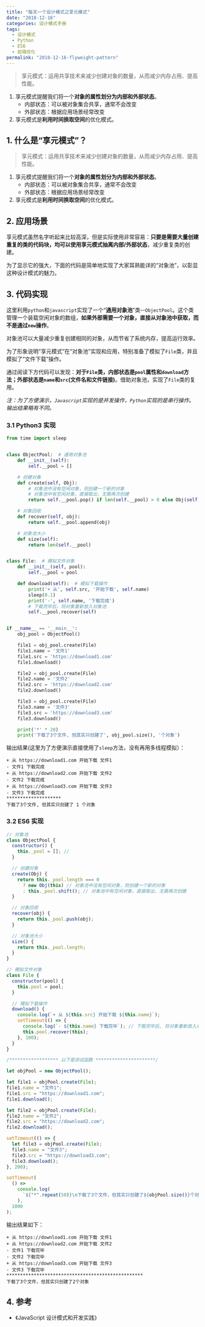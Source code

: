 ```yaml
---
title: "每天一个设计模式之享元模式"
date: "2018-12-16"
categories: 设计模式手册
tags:
  - 设计模式
  - Python
  - ES6
  - 前端优化
permalink: "2018-12-16-flyweight-pattern"
---
```


> 享元模式：运用共享技术来减少创建对象的数量，从而减少内存占用、提高性能。

1. 享元模式提醒我们将一个**对象的属性划分为内部和外部状态**。
   - 内部状态：可以被对象集合共享，通常不会改变
   - 外部状态：根据应用场景经常改变
2. 享元模式是**利用时间换取空间**的优化模式。

<!-- more -->

## 1. 什么是“享元模式”？

> 享元模式：运用共享技术来减少创建对象的数量，从而减少内存占用、提高性能。

1. 享元模式提醒我们将一个**对象的属性划分为内部和外部状态**。
   - 内部状态：可以被对象集合共享，通常不会改变
   - 外部状态：根据应用场景经常改变
2. 享元模式是**利用时间换取空间**的优化模式。

## 2. 应用场景

享元模式虽然名字听起来比较高深，但是实际使用非常容易：**只要是需要大量创建重复的类的代码块，均可以使用享元模式抽离内部/外部状态**，减少重复类的创建。

为了显示它的强大，下面的代码是简单地实现了大家耳熟能详的“对象池”，以彰显这种设计模式的魅力。

## 3. 代码实现

这里利用`python`和`javascript`实现了一个“**通用对象池**”类--`ObjectPool`。这个类管理一个装载空闲对象的数组，**如果外部需要一个对象，直接从对象池中获取，而不是通过`new`操作**。

对象池可以大量减少重复创建相同的对象，从而节省了系统内存，提高运行效率。

为了形象说明“享元模式”在“对象池”实现和应用，特别准备了模拟了`File`类，并且模拟了“文件下载”操作。

通过阅读下方代码可以发现：**对于`File`类，内部状态是`pool`属性和`download`方法；外部状态是`name`和`src`(文件名和文件链接)**。借助对象池，实现了`File`类的复用。

_注：为了方便演示，`Javascript`实现的是并发操作，`Python`实现的是串行操作。输出结果略有不同。_

### 3.1 Python3 实现

```python
from time import sleep


class ObjectPool:  # 通用对象池
    def __init__(self):
        self.__pool = []

    # 创建对象
    def create(self, Obj):
        # 对象池中没有空闲对象，则创建一个新的对象
        # 对象池中有空闲对象，直接取出，无需再次创建
        return self.__pool.pop() if len(self.__pool) > 0 else Obj(self)

    # 对象回收
    def recover(self, obj):
        return self.__pool.append(obj)

    # 对象池大小
    def size(self):
        return len(self.__pool)


class File:  # 模拟文件对象
    def __init__(self, pool):
        self.__pool = pool

    def download(self):  # 模拟下载操作
        print('+ 从', self.src, '开始下载', self.name)
        sleep(0.1)
        print('-', self.name, '下载完成')
        # 下载完毕后，将对象重新放入对象池
        self.__pool.recover(self)


if __name__ == '__main__':
    obj_pool = ObjectPool()

    file1 = obj_pool.create(File)
    file1.name = '文件1'
    file1.src = 'https://download1.com'
    file1.download()

    file2 = obj_pool.create(File)
    file2.name = '文件2'
    file2.src = 'https://download2.com'
    file2.download()

    file3 = obj_pool.create(File)
    file3.name = '文件3'
    file3.src = 'https://download3.com'
    file3.download()

    print('*' * 20)
    print('下载了3个文件, 但其实只创建了', obj_pool.size(), '个对象')
```

输出结果(这里为了方便演示直接使用了`sleep`方法，没有再用多线程模拟）：

```
+ 从 https://download1.com 开始下载 文件1
- 文件1 下载完成
+ 从 https://download2.com 开始下载 文件2
- 文件2 下载完成
+ 从 https://download3.com 开始下载 文件3
- 文件3 下载完成
********************
下载了3个文件, 但其实只创建了 1 个对象
```

### 3.2 ES6 实现

```javascript
// 对象池
class ObjectPool {
  constructor() {
    this._pool = []; //
  }

  // 创建对象
  create(Obj) {
    return this._pool.length === 0
      ? new Obj(this) // 对象池中没有空闲对象，则创建一个新的对象
      : this._pool.shift(); // 对象池中有空闲对象，直接取出，无需再次创建
  }

  // 对象回收
  recover(obj) {
    return this._pool.push(obj);
  }

  // 对象池大小
  size() {
    return this._pool.length;
  }
}

// 模拟文件对象
class File {
  constructor(pool) {
    this.pool = pool;
  }

  // 模拟下载操作
  download() {
    console.log(`+ 从 ${this.src} 开始下载 ${this.name}`);
    setTimeout(() => {
      console.log(`- ${this.name} 下载完毕`); // 下载完毕后, 将对象重新放入对象池
      this.pool.recover(this);
    }, 100);
  }
}

/****************** 以下是测试函数 **********************/

let objPool = new ObjectPool();

let file1 = objPool.create(File);
file1.name = "文件1";
file1.src = "https://download1.com";
file1.download();

let file2 = objPool.create(File);
file2.name = "文件2";
file2.src = "https://download2.com";
file2.download();

setTimeout(() => {
  let file3 = objPool.create(File);
  file3.name = "文件3";
  file3.src = "https://download3.com";
  file3.download();
}, 200);

setTimeout(
  () =>
    console.log(
      `${"*".repeat(50)}\n下载了3个文件，但其实只创建了${objPool.size()}个对象`
    ),
  1000
);
```

输出结果如下：

```
+ 从 https://download1.com 开始下载 文件1
+ 从 https://download2.com 开始下载 文件2
- 文件1 下载完毕
- 文件2 下载完毕
+ 从 https://download3.com 开始下载 文件3
- 文件3 下载完毕
**************************************************
下载了3个文件，但其实只创建了2个对象
```

## 4. 参考

- 《JavaScript 设计模式和开发实践》
